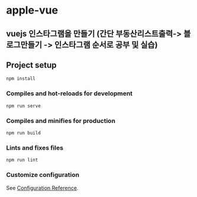 # apple-vue

## vuejs 인스타그램을 만들기 (간단 부동산리스트출력-> 블로그만들기 -> 인스타그램 순서로 공부 및 실습)

## Project setup
```
npm install
```

### Compiles and hot-reloads for development
```
npm run serve
```

### Compiles and minifies for production
```
npm run build
```

### Lints and fixes files
```
npm run lint
```

### Customize configuration
See [Configuration Reference](https://cli.vuejs.org/config/).

